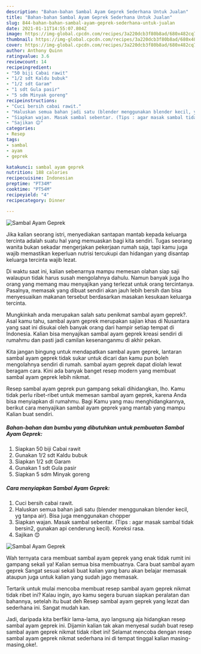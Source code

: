 ```yaml
---
description: "Bahan-bahan Sambal Ayam Geprek Sederhana Untuk Jualan"
title: "Bahan-bahan Sambal Ayam Geprek Sederhana Untuk Jualan"
slug: 844-bahan-bahan-sambal-ayam-geprek-sederhana-untuk-jualan
date: 2021-01-11T14:55:07.804Z
image: https://img-global.cpcdn.com/recipes/3a220dcb3f80b8ad/680x482cq70/sambal-ayam-geprek-foto-resep-utama.jpg
thumbnail: https://img-global.cpcdn.com/recipes/3a220dcb3f80b8ad/680x482cq70/sambal-ayam-geprek-foto-resep-utama.jpg
cover: https://img-global.cpcdn.com/recipes/3a220dcb3f80b8ad/680x482cq70/sambal-ayam-geprek-foto-resep-utama.jpg
author: Anthony Quinn
ratingvalue: 3.6
reviewcount: 14
recipeingredient:
- "50 biji Cabai rawit"
- "1/2 sdt Kaldu bubuk"
- "1/2 sdt Garam"
- "1 sdt Gula pasir"
- "5 sdm Minyak goreng"
recipeinstructions:
- "Cuci bersih cabai rawit."
- "Haluskan semua bahan jadi satu (blender menggunakan blender kecil, yg tanpa air). Bisa juga menggunakan chopper"
- "Siapkan wajan. Masak sambal sebentar. (Tips : agar masak sambal tidak bersin2, gunakan api cenderung kecil). Koreksi rasa."
- "Sajikan 😊"
categories:
- Resep
tags:
- sambal
- ayam
- geprek

katakunci: sambal ayam geprek 
nutrition: 188 calories
recipecuisine: Indonesian
preptime: "PT34M"
cooktime: "PT54M"
recipeyield: "4"
recipecategory: Dinner

---
```



![Sambal Ayam Geprek](https://img-global.cpcdn.com/recipes/3a220dcb3f80b8ad/680x482cq70/sambal-ayam-geprek-foto-resep-utama.jpg)

Jika kalian seorang istri, menyediakan santapan mantab kepada keluarga tercinta adalah suatu hal yang memuaskan bagi kita sendiri. Tugas seorang  wanita bukan sekadar mengerjakan pekerjaan rumah saja, tapi kamu juga wajib memastikan keperluan nutrisi tercukupi dan hidangan yang disantap keluarga tercinta wajib lezat.

Di waktu  saat ini, kalian sebenarnya mampu memesan olahan siap saji walaupun tidak harus susah mengolahnya dahulu. Namun banyak juga lho orang yang memang mau menyajikan yang terlezat untuk orang tercintanya. Pasalnya, memasak yang dibuat sendiri akan jauh lebih bersih dan bisa menyesuaikan makanan tersebut berdasarkan masakan kesukaan keluarga tercinta. 



Mungkinkah anda merupakan salah satu penikmat sambal ayam geprek?. Asal kamu tahu, sambal ayam geprek merupakan sajian khas di Nusantara yang saat ini disukai oleh banyak orang dari hampir setiap tempat di Indonesia. Kalian bisa menyajikan sambal ayam geprek kreasi sendiri di rumahmu dan pasti jadi camilan kesenanganmu di akhir pekan.

Kita jangan bingung untuk mendapatkan sambal ayam geprek, lantaran sambal ayam geprek tidak sukar untuk dicari dan kamu pun boleh mengolahnya sendiri di rumah. sambal ayam geprek dapat diolah lewat beragam cara. Kini ada banyak banget resep modern yang membuat sambal ayam geprek lebih nikmat.

Resep sambal ayam geprek pun gampang sekali dihidangkan, lho. Kamu tidak perlu ribet-ribet untuk memesan sambal ayam geprek, karena Anda bisa menyiapkan di rumahmu. Bagi Kamu yang mau menghidangkannya, berikut cara menyajikan sambal ayam geprek yang mantab yang mampu Kalian buat sendiri.

<!--inarticleads1-->

##### Bahan-bahan dan bumbu yang dibutuhkan untuk pembuatan Sambal Ayam Geprek:

1. Siapkan 50 biji Cabai rawit
1. Gunakan 1/2 sdt Kaldu bubuk
1. Siapkan 1/2 sdt Garam
1. Gunakan 1 sdt Gula pasir
1. Siapkan 5 sdm Minyak goreng




<!--inarticleads2-->

##### Cara menyiapkan Sambal Ayam Geprek:

1. Cuci bersih cabai rawit.
1. Haluskan semua bahan jadi satu (blender menggunakan blender kecil, yg tanpa air). Bisa juga menggunakan chopper
1. Siapkan wajan. Masak sambal sebentar. (Tips : agar masak sambal tidak bersin2, gunakan api cenderung kecil). Koreksi rasa.
1. Sajikan 😊
<img src="https://img-global.cpcdn.com/steps/8cb1c6c55e669a19/160x128cq70/sambal-ayam-geprek-langkah-memasak-4-foto.jpg" alt="Sambal Ayam Geprek">



Wah ternyata cara membuat sambal ayam geprek yang enak tidak rumit ini gampang sekali ya! Kalian semua bisa membuatnya. Cara buat sambal ayam geprek Sangat sesuai sekali buat kalian yang baru akan belajar memasak ataupun juga untuk kalian yang sudah jago memasak.

Tertarik untuk mulai mencoba membuat resep sambal ayam geprek nikmat tidak ribet ini? Kalau ingin, ayo kamu segera buruan siapkan peralatan dan bahannya, setelah itu buat deh Resep sambal ayam geprek yang lezat dan sederhana ini. Sangat mudah kan. 

Jadi, daripada kita berfikir lama-lama, ayo langsung aja hidangkan resep sambal ayam geprek ini. Dijamin kalian tak akan menyesal sudah buat resep sambal ayam geprek nikmat tidak ribet ini! Selamat mencoba dengan resep sambal ayam geprek nikmat sederhana ini di tempat tinggal kalian masing-masing,oke!.

